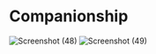 # Companionship

![Screenshot (48)](https://user-images.githubusercontent.com/52632590/169317346-340141e9-0845-47d1-9e71-5f7db6439e4f.png)
![Screenshot (49)](https://user-images.githubusercontent.com/52632590/169317431-5d0d96ad-eed0-47f3-9eaa-b1563011e2a9.png)
